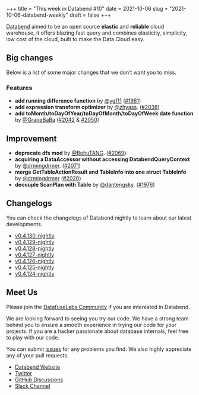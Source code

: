 +++
title = "This week in Databend #10"
date = 2021-10-06
slug = "2021-10-06-databend-weekly"
draft = false
+++

[Databend](https://github.com/datafuselabs/databend) aimed to be an open source **elastic** and **reliable** cloud warehouse, it offers blazing fast query and combines elasticity, simplicity, low cost of the cloud, built to make the Data Cloud easy.

## Big changes

Below is a list of some major changes that we don’t want you to miss.

### Features

- **add running difference function** by [@ygf11](https://github.com/ygf11) ([#1961](https://github.com/datafuselabs/databend/pull/1961))
- **add expression transform optimizer** by [@zhyass](https://github.com/zhyass). ([#2038](https://github.com/datafuselabs/databend/pull/2038))
- **add toMonth/toDayOfYear/toDayOfMonth/toDayOfWeek date function** by [@GrapeBaBa](https://github.com/GrapeBaBa) ([#2042](https://github.com/datafuselabs/databend/pull/2042) & [#2050](https://github.com/datafuselabs/databend/pull/2050))

## Improvement

- **deprecate dfs mod** by [@BohuTANG](https://github.com/BohuTANG). ([#2069](https://github.com/datafuselabs/databend/pull/2069))
- **acquiring a DataAccessor without accessing DatabendQueryContext** by [@drmingdrmer](https://github.com/drmingdrmer). ([#2071](https://github.com/datafuselabs/databend/pull/2071))
- **merge GetTableActionResult and TableInfo into one struct TableInfo** by [@drmingdrmer](https://github.com/drmingdrmer) ([#2020](https://github.com/datafuselabs/databend/pull/2020))
- **decouple ScanPlan with Table** by [@dantengsky](https://github.com/dantengsky). ([#1976](https://github.com/datafuselabs/databend/pull/1976))

## Changelogs

You can check the changelogs of Databend nightly to learn about our latest developments.

- [v0.4.130-nightly](https://github.com/datafuselabs/databend/releases/tag/v0.4.130-nightly)
- [v0.4.129-nightly](https://github.com/datafuselabs/databend/releases/tag/v0.4.129-nightly)
- [v0.4.128-nightly](https://github.com/datafuselabs/databend/releases/tag/v0.4.128-nightly)
- [v0.4.127-nightly](https://github.com/datafuselabs/databend/releases/tag/v0.4.127-nightly)
- [v0.4.126-nightly](https://github.com/datafuselabs/databend/releases/tag/v0.4.126-nightly)
- [v0.4.125-nightly](https://github.com/datafuselabs/databend/releases/tag/v0.4.125-nightly)
- [v0.4.124-nightly](https://github.com/datafuselabs/databend/releases/tag/v0.4.124-nightly)

## Meet Us

Please join the [DatafuseLabs Community](https://github.com/datafuselabs/) if you are interested in Databend.

We are looking forward to seeing you try our code. We have a strong team behind you to ensure a smooth experience in trying our code for your projects.
If you are a hacker passionate about database internals, feel free to play with our code.

You can submit [issues](https://github.com/datafuselabs/databend/issues) for any problems you find. We also highly appreciate any of your pull requests.

- [Databend Website](https://databend.rs)
- [Twitter](https://twitter.com/Datafuse_Labs)
- [GitHub Discussions](https://github.com/datafuselabs/databend/discussions)
- [Slack Channel](https://link.databend.rs/join-slack)
